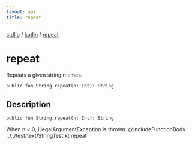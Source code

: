 ```yaml
---
layout: api
title: repeat
---
```

[stdlib](../index.md) / [kotlin](index.md) / [repeat](repeat.md)

# repeat
Repeats a given string n times.
```
public fun String.repeat(n: Int): String
```
## Description
```
public fun String.repeat(n: Int): String
```
When n < 0, IllegalArgumentException is thrown.
@includeFunctionBody ../../test/text/StringTest.kt repeat


